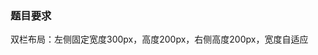 <!--
 * @Description: 
 * @Author: Luminary
 * @Date: 2022-05-02 14:26:54
 * @LastEditTime: 2022-05-02 14:30:47
-->
### 题目要求
双栏布局：左侧固定宽度300px，高度200px，右侧高度200px，宽度自适应
